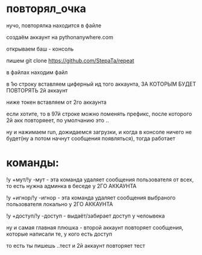 # повторял_очка
нучо, повторялка находится в файле 

создаём аккаунт на pythonanywhere.com

открываем баш - консоль

пишем git clone https://github.com/StepaTa/repeat

в файлах находим файл 

в 1ю строку вставляем циферный ид того аккаунта, ЗА КОТОРЫМ БУДЕТ ПОВТОРЯТЬ 2й аккаунт

ниже токен вставляем от 2го аккаунта

если хотите, то в 97й строке можно поменять префикс, после которого 2й акк повторяеет, по умолчанию это ..

ну и нажимаем run, дожидаемся загрузки, и когда в консоле ничего не будет(ну а потом начнут сообщения появляться), тогда работает

# команды:

!у +мут/!у -мут - эта команда удаляет сообщения пользователя от всех, то есть нужна админка в беседе у 2ГО АККАУНТА

!у +игнор/!у -игнор - эта команда удаляет сообщения выбраного пользователя локально у 2ГО АККАУНТА

!у +доступ/!у -доступ - выдаёт/забирает доступ у челоывека

ну и самая главная плюшка - второй аккаунт повторяет сообщения, которые написали те, у кого есть доступ

то есть ты пишешь ..тест и 2й аккаунт повторяет тест


